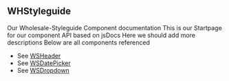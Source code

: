 <!-- Generated by documentation.js. Update this documentation by updating the source code. -->

## WHStyleguide

Our Wholesale-Styleguide Component documentation
This is our Startpage for our component API
based on jsDocs
Here we should add more descriptions
Below are all components referenced 

-   See [WSHeader](ws-header/ws-header.md)
-   See [WSDatePicker](ws-date-picker/ws-date-picker.md)
-   See [WSDropdown](ws-dropdown/ws-dropdown.md)
